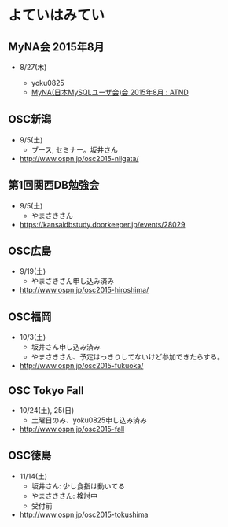 # よていはみてい

## MyNA会 2015年8月

* 8/27(木)

  * yoku0825
  * [MyNA(日本MySQLユーザ会)会 2015年8月 : ATND](https://atnd.org/events/68323)


## OSC新潟

* 9/5(土)
  * ブース, セミナー。坂井さん
* http://www.ospn.jp/osc2015-niigata/


## 第1回関西DB勉強会

* 9/5(土)
  * やまさきさん
* https://kansaidbstudy.doorkeeper.jp/events/28029


## OSC広島

* 9/19(土)
  * やまさきさん申し込み済み
* http://www.ospn.jp/osc2015-hiroshima/


## OSC福岡

* 10/3(土)
  * 坂井さん申し込み済み
  * やまさきさん、予定はっきりしてないけど参加できたらする。
* http://www.ospn.jp/osc2015-fukuoka/


## OSC Tokyo Fall

* 10/24(土), 25(日)
  * 土曜日のみ、yoku0825申し込み済み
* http://www.ospn.jp/osc2015-fall


## OSC徳島

* 11/14(土)
  * 坂井さん: 少し食指は動いてる
  * やまさきさん: 検討中
  * 受付前
* http://www.ospn.jp/osc2015-tokushima
